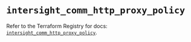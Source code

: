 # `intersight_comm_http_proxy_policy`

Refer to the Terraform Registry for docs: [`intersight_comm_http_proxy_policy`](https://registry.terraform.io/providers/ciscodevnet/intersight/1.0.71/docs/resources/comm_http_proxy_policy).
